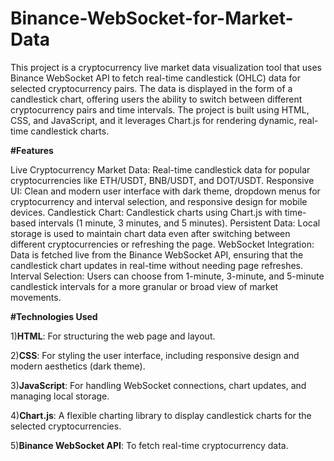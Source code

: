 # Binance-WebSocket-for-Market-Data
This project is a cryptocurrency live market data visualization tool that uses Binance WebSocket API to fetch real-time candlestick (OHLC) data for selected cryptocurrency pairs. The data is displayed in the form of a candlestick chart, offering users the ability to switch between different cryptocurrency pairs and time intervals. The project is built using HTML, CSS, and JavaScript, and it leverages Chart.js for rendering dynamic, real-time candlestick charts.

**#Features**

Live Cryptocurrency Market Data: Real-time candlestick data for popular cryptocurrencies like ETH/USDT, BNB/USDT, and DOT/USDT.
Responsive UI: Clean and modern user interface with dark theme, dropdown menus for cryptocurrency and interval selection, and responsive design for mobile devices.
Candlestick Chart: Candlestick charts using Chart.js with time-based intervals (1 minute, 3 minutes, and 5 minutes).
Persistent Data: Local storage is used to maintain chart data even after switching between different cryptocurrencies or refreshing the page.
WebSocket Integration: Data is fetched live from the Binance WebSocket API, ensuring that the candlestick chart updates in real-time without needing page refreshes.
Interval Selection: Users can choose from 1-minute, 3-minute, and 5-minute candlestick intervals for a more granular or broad view of market movements.

**#Technologies Used**

1)**HTML**: For structuring the web page and layout.

2)**CSS**: For styling the user interface, including responsive design and modern aesthetics (dark theme).

3)**JavaScript**: For handling WebSocket connections, chart updates, and managing local storage.

4)**Chart.js**: A flexible charting library to display candlestick charts for the selected cryptocurrencies.

5)**Binance WebSocket API**: To fetch real-time cryptocurrency data.
